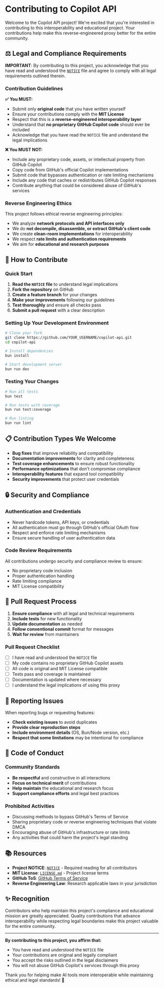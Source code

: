 # Contributing to Copilot API

Welcome to the Copilot API project! We're excited that you're interested in contributing to this interoperability and educational project. Your contributions help make this reverse-engineered proxy better for the entire community.

## ⚖️ Legal and Compliance Requirements

**IMPORTANT**: By contributing to this project, you acknowledge that you have read and understood the [`NOTICE`](NOTICE) file and agree to comply with all legal requirements outlined therein.

### Contribution Guidelines

**✅ You MUST:**
- Submit only **original code** that you have written yourself
- Ensure your contributions comply with the **MIT License**
- Respect that this is a **reverse-engineered interoperability layer**
- Understand that **no proprietary GitHub Copilot code** should ever be included
- Acknowledge that you have read the `NOTICE` file and understand the legal implications

**❌ You MUST NOT:**
- Include any proprietary code, assets, or intellectual property from GitHub Copilot
- Copy code from GitHub's official Copilot implementations
- Submit code that bypasses authentication or rate limiting mechanisms
- Include any code that caches or redistributes GitHub Copilot responses
- Contribute anything that could be considered abuse of GitHub's services

### Reverse Engineering Ethics

This project follows ethical reverse engineering principles:
- We analyze **network protocols and API interfaces only**
- We do **not decompile, disassemble, or extract GitHub's client code**
- We create **clean-room implementations** for interoperability
- We respect **rate limits and authentication requirements**
- We aim for **educational and research purposes**

## 🚀 How to Contribute

### Quick Start

1. **Read the `NOTICE` file** to understand legal implications
2. **Fork the repository** on GitHub
3. **Create a feature branch** for your changes
4. **Make your improvements** following our guidelines
5. **Test thoroughly** and ensure all checks pass
6. **Submit a pull request** with a clear description

### Setting Up Your Development Environment

```bash
# Clone your fork
git clone https://github.com/YOUR_USERNAME/copilot-api.git
cd copilot-api

# Install dependencies
bun install

# Start development server
bun run dev
```

### Testing Your Changes

```bash
# Run all tests
bun test

# Run tests with coverage
bun run test:coverage

# Run linting
bun run lint
```

## 📋 Contribution Types We Welcome

- **Bug fixes** that improve reliability and compatibility
- **Documentation improvements** for clarity and completeness
- **Test coverage enhancements** to ensure robust functionality
- **Performance optimizations** that don't compromise compliance
- **Interoperability features** that expand tool compatibility
- **Security improvements** that protect user credentials

## 🔒 Security and Compliance

### Authentication and Credentials
- Never hardcode tokens, API keys, or credentials
- All authentication must go through GitHub's official OAuth flow
- Respect and enforce rate limiting mechanisms
- Ensure secure handling of user authentication data

### Code Review Requirements
All contributions undergo security and compliance review to ensure:
- No proprietary code inclusion
- Proper authentication handling
- Rate limiting compliance
- MIT License compatibility

## 📝 Pull Request Process

1. **Ensure compliance** with all legal and technical requirements
2. **Include tests** for new functionality
3. **Update documentation** as needed
4. **Follow conventional commit** format for messages
5. **Wait for review** from maintainers

### Pull Request Checklist
- [ ] I have read and understood the `NOTICE` file
- [ ] My code contains no proprietary GitHub Copilot assets
- [ ] All code is original and MIT License compatible
- [ ] Tests pass and coverage is maintained
- [ ] Documentation is updated where necessary
- [ ] I understand the legal implications of using this proxy

## 🐛 Reporting Issues

When reporting bugs or requesting features:
- **Check existing issues** to avoid duplicates
- **Provide clear reproduction steps**
- **Include environment details** (OS, Bun/Node version, etc.)
- **Respect that some limitations** may be intentional for compliance

## 🤝 Code of Conduct

### Community Standards
- **Be respectful** and constructive in all interactions
- **Focus on technical merit** of contributions
- **Help maintain** the educational and research focus
- **Support compliance efforts** and legal best practices

### Prohibited Activities
- Discussing methods to bypass GitHub's Terms of Service
- Sharing proprietary code or reverse engineering techniques that violate DMCA
- Encouraging abuse of GitHub's infrastructure or rate limits
- Any activities that could harm the project's legal standing

## 📚 Resources

- **Project NOTICE**: [`NOTICE`](NOTICE) - Required reading for all contributors
- **MIT License**: [`LICENSE.md`](LICENSE.md) - Project license terms
- **GitHub ToS**: [GitHub Terms of Service](https://docs.github.com/en/site-policy/github-terms/github-terms-of-service)
- **Reverse Engineering Law**: Research applicable laws in your jurisdiction

## ✨ Recognition

Contributors who help maintain this project's compliance and educational mission are greatly appreciated. Quality contributions that advance interoperability while respecting legal boundaries make this project valuable for the entire community.

---

**By contributing to this project, you affirm that:**
- You have read and understood the `NOTICE` file
- Your contributions are original and legally compliant
- You accept the risks outlined in the legal disclaimers
- You will not abuse GitHub Copilot's services through this proxy

Thank you for helping make AI tools more interoperable while maintaining ethical and legal standards! 🎉